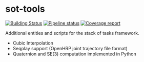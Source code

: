 sot-tools
=========

[![Building Status](https://travis-ci.org/stack-of-tasks/sot-tools.svg?branch=master)](https://travis-ci.org/stack-of-tasks/sot-tools)
[![Pipeline status](https://gepgitlab.laas.fr/stack-of-tasks/sot-tools/badges/master/pipeline.svg)](https://gepgitlab.laas.fr/stack-of-tasks/sot-tools/commits/master)
[![Coverage report](https://gepgitlab.laas.fr/stack-of-tasks/sot-tools/badges/master/coverage.svg?job=doc-coverage)](http://projects.laas.fr/gepetto/doc/stack-of-tasks/sot-tools/master/coverage/)

Additional entities and scripts for the stack of tasks framework.

 - Cubic Interpolation
 - Seqplay support (OpenHRP joint trajectory file format)
 - Quaternion and SE(3) computation implemented in Python

